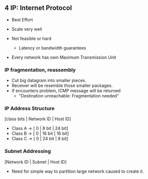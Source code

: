 ## 4 IP: Internet Protocol

-   Best Effort
-   Scale very well
-   Not feasible or hard

    -   Latency or bandwidth guarantees

-   Every network has own Maximum Transmission Unit

### IP fragmentation, reassembly

-   Cut big datagram into smaller pieces.
-   Receiver will be resemble those smaller packages.
-   If encounters problem, ICMP message will be returned
    -   "Destination unreachable: Fragmentation needed"

### IP Address Structure

[class bits | Network ID | Host ID]

-   Class A -> [ 0 | 8 bit | 24 bit]
-   Class B -> [ 0 | 16 bit | 16 bit]
-   Class C -> [ 0 | 24 bit | 8 bit]

### Subnet Addressing

[Network ID | Subnet | Host ID]

-   Need for simple way to partition large network caused to create it.
